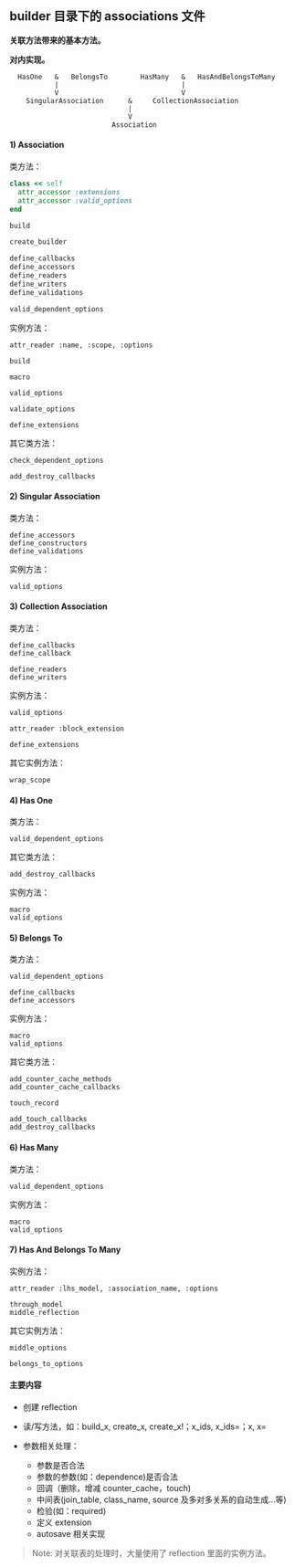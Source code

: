 ## builder 目录下的 associations 文件

**关联方法带来的基本方法。**

**对内实现。**

```
  HasOne   &   BelongsTo        HasMany   &   HasAndBelongsToMany
           |                              |
           V                              V
    SingularAssociation      &     CollectionAssociation
                             |
                             V   
                         Association
```

#### 1) Association

类方法：

```ruby
class << self
  attr_accessor :extensions
  attr_accessor :valid_options
end

build

create_builder

define_callbacks
define_accessors
define_readers
define_writers
define_validations

valid_dependent_options
```

实例方法：

```
attr_reader :name, :scope, :options

build

macro

valid_options

validate_options

define_extensions
```

其它类方法：

```
check_dependent_options

add_destroy_callbacks
```

#### 2) Singular Association

类方法：

```
define_accessors
define_constructors
define_validations
```

实例方法：

```
valid_options
```

#### 3) Collection Association

类方法：

```
define_callbacks
define_callback

define_readers
define_writers
```

实例方法：

```
valid_options

attr_reader :block_extension

define_extensions
```

其它实例方法：

```
wrap_scope
```

#### 4) Has One

类方法：

```
valid_dependent_options
```

其它类方法：

```
add_destroy_callbacks
```

实例方法：

```
macro
valid_options
```

#### 5) Belongs To

类方法：

```
valid_dependent_options

define_callbacks
define_accessors
```

实例方法：

```
macro
valid_options
```

其它类方法：

```
add_counter_cache_methods
add_counter_cache_callbacks

touch_record

add_touch_callbacks
add_destroy_callbacks
```

#### 6) Has Many

类方法：

```
valid_dependent_options
```

实例方法：

```
macro
valid_options
```

#### 7) Has And Belongs To Many

实例方法：

```
attr_reader :lhs_model, :association_name, :options

through_model
middle_reflection
```

其它实例方法：

```
middle_options

belongs_to_options
```

#### 主要内容

- 创建 reflection

- 读/写方法，如：build_x, create_x, create_x!；x_ids, x_ids=；x, x=  

- 参数相关处理：
  - 参数是否合法  
  - 参数的参数(如：dependence)是否合法
  - 回调（删除，增减 counter_cache，touch)  
  - 中间表(join_table, class_name, source 及多对多关系的自动生成...等)  
  - 检验(如：required)  
  - 定义 extension
  - autosave 相关实现

> Note: 对关联表的处理时，大量使用了 reflection 里面的实例方法。
